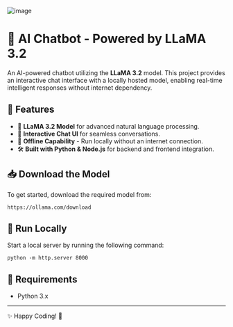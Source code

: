 ![image](https://github.com/user-attachments/assets/cbe7259d-0d77-4209-835b-edbcb1cf7359)
# 🤖 AI Chatbot - Powered by LLaMA 3.2

An AI-powered chatbot utilizing the **LLaMA 3.2** model. This project provides an interactive chat interface with a locally hosted model, enabling real-time intelligent responses without internet dependency.

## 🚀 Features
- 🧠 **LLaMA 3.2 Model** for advanced natural language processing.
- 💬 **Interactive Chat UI** for seamless conversations.
- 🏃 **Offline Capability** - Run locally without an internet connection.
- 🛠 **Built with Python & Node.js** for backend and frontend integration.

## 📥 Download the Model
To get started, download the required model from:
```
https://ollama.com/download
```

## 🔧 Run Locally
Start a local server by running the following command:
```
python -m http.server 8000
```

## 📌 Requirements
- Python 3.x

---
✨ Happy Coding! 🚀

